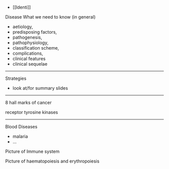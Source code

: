 - [[Identi]]

Disease
What we need to know (in general)
- aetiology, 
- predisposing factors, 
- pathogenesis, 
- pathophysiology, 
- classification scheme, 
- complications, 
- clinical features 
- clinical sequelae

---
Strategies
- look at/for summary slides

---
8 hall marks of cancer



receptor tyrosine kinases


---
Blood Diseases
- malaria
- ...

Picture of Immune system

Picture of haematopoiesis and erythropoiesis
